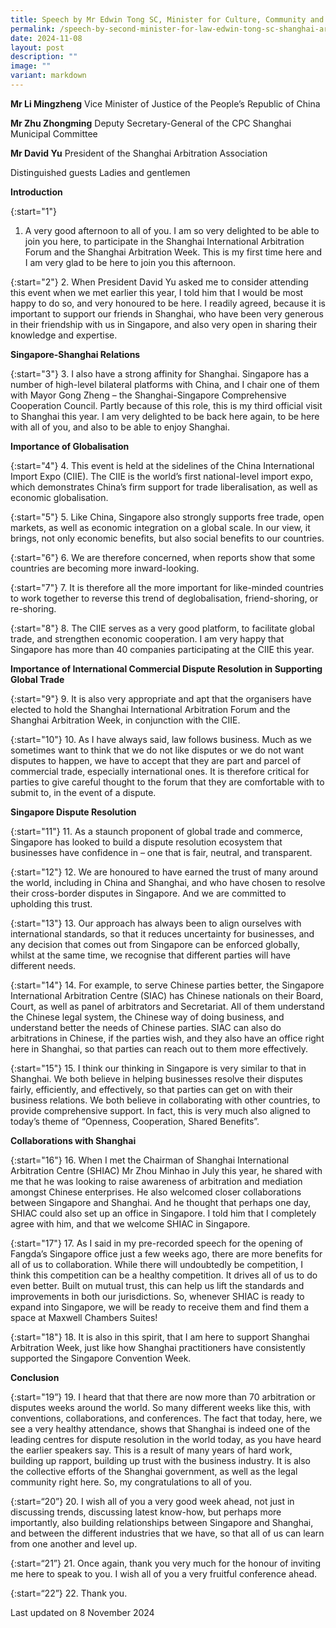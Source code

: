 ```yaml
---
title: Speech by Mr Edwin Tong SC, Minister for Culture, Community and Youth, and Second Minister for Law, at the 6th Shanghai International Arbitration Forum and the Opening Ceremony of Shanghai Arbitration Week 2024
permalink: /speech-by-second-minister-for-law-edwin-tong-sc-shanghai-arbitration-week-2024/
date: 2024-11-08
layout: post
description: ""
image: ""
variant: markdown
---
```

**Mr Li Mingzheng**
Vice Minister of Justice of the People’s Republic of China

**Mr Zhu Zhongming**
Deputy Secretary-General of the CPC Shanghai Municipal Committee

**Mr David Yu**
President of the Shanghai Arbitration Association

Distinguished guests
Ladies and gentlemen

**Introduction**

{:start="1"}
1. A very good afternoon to all of you. I am so very delighted to be able to join you here, to participate in the Shanghai International Arbitration Forum and the Shanghai Arbitration Week. This is my first time here and I am very glad to be here to join you this afternoon.

{:start="2"}
2. When President David Yu asked me to consider attending this event when we met earlier this year, I told him that I would be most happy to do so, and very honoured to be here. I readily agreed, because it is important to support our friends in Shanghai, who have been very generous in their friendship with us in Singapore, and also very open in sharing their knowledge and expertise.

**Singapore-Shanghai Relations**

{:start="3"}
3. I also have a strong affinity for Shanghai. Singapore has a number of high-level bilateral platforms with China, and I chair one of them with Mayor Gong Zheng – the Shanghai-Singapore Comprehensive Cooperation Council. Partly because of this role, this is my third official visit to Shanghai this year. I am very delighted to be back here again, to be here with all of you, and also to be able to enjoy Shanghai.

**Importance of Globalisation**

{:start="4"}
4. This event is held at the sidelines of the China International Import Expo (CIIE). The CIIE is the world’s first national-level import expo, which demonstrates China’s firm support for trade liberalisation, as well as economic globalisation.

{:start="5"}
5. Like China, Singapore also strongly supports free trade, open markets, as well as economic integration on a global scale. In our view, it brings, not only economic benefits, but also social benefits to our countries.

{:start="6"}
6. We are therefore concerned, when reports show that some countries are becoming more inward-looking.

{:start="7"}
7. It is therefore all the more important for like-minded countries to work together to reverse this trend of deglobalisation, friend-shoring, or re-shoring.

{:start="8"}
8. The CIIE serves as a very good platform, to facilitate global trade, and strengthen economic cooperation. I am very happy that Singapore has more than 40 companies participating at the CIIE this year.

**Importance of International Commercial Dispute Resolution in Supporting Global Trade**

{:start="9"}
9. It is also very appropriate and apt that the organisers have elected to hold the Shanghai International Arbitration Forum and the Shanghai Arbitration Week, in conjunction with the CIIE.

{:start="10"}
10. As I have always said, law follows business. Much as we sometimes want to think that we do not like disputes or we do not want disputes to happen, we have to accept that they are part and parcel of commercial trade, especially international ones. It is therefore critical for parties to give careful thought to the forum that they are comfortable with to submit to, in the event of a dispute.

**Singapore Dispute Resolution**

{:start="11"}
11. As a staunch proponent of global trade and commerce, Singapore has looked to build a dispute resolution ecosystem that businesses have confidence in – one that is fair, neutral, and transparent.

{:start="12"}
12. We are honoured to have earned the trust of many around the world, including in China and Shanghai, and who have chosen to resolve their cross-border disputes in Singapore. And we are committed to upholding this trust.

{:start="13"}
13. Our approach has always been to align ourselves with international standards, so that it reduces uncertainty for businesses, and any decision that comes out from Singapore can be enforced globally, whilst at the same time, we recognise that different parties will have different needs.

{:start="14"}
14. For example, to serve Chinese parties better, the Singapore International Arbitration Centre (SIAC) has Chinese nationals on their Board, Court, as well as panel of arbitrators and Secretariat. All of them understand the Chinese legal system, the Chinese way of doing business, and understand better the needs of Chinese parties. SIAC can also do arbitrations in Chinese, if the parties wish, and they also have an office right here in Shanghai, so that parties can reach out to them more effectively.

{:start="15"}
15. I think our thinking in Singapore is very similar to that in Shanghai. We both believe in helping businesses resolve their disputes fairly, efficiently, and effectively, so that parties can get on with their business relations. We both believe in collaborating with other countries, to provide comprehensive support. In fact, this is very much also aligned to today’s theme of “Openness, Cooperation, Shared Benefits”.

**Collaborations with Shanghai**

{:start="16"}
16. When I met the Chairman of Shanghai International Arbitration Centre (SHIAC) Mr Zhou Minhao in July this year, he shared with me that he was looking to raise awareness of arbitration and mediation amongst Chinese enterprises. He also welcomed closer collaborations between Singapore and Shanghai. And he thought that perhaps one day, SHIAC could also set up an office in Singapore. I told him that I completely agree with him, and that we welcome SHIAC in Singapore.

{:start="17"}
17. As I said in my pre-recorded speech for the opening of Fangda’s Singapore office just a few weeks ago, there are more benefits for all of us to collaboration. While there will
undoubtedly be competition, I think this competition can be a healthy competition. It drives all of us to do even better. Built on mutual trust, this can help us lift the standards and improvements in both our jurisdictions. So, whenever SHIAC is ready to expand into Singapore, we will be ready to receive them and find them a space at Maxwell Chambers Suites!

{:start="18"}
18. It is also in this spirit, that I am here to support Shanghai Arbitration Week, just like how Shanghai practitioners have consistently supported the Singapore Convention Week.

**Conclusion**

{:start="19”}
19. I heard that that there are now more than 70 arbitration or disputes weeks around the world. So many different weeks like this, with conventions, collaborations, and conferences. The fact that today, here, we see a very healthy attendance, shows that Shanghai is indeed one of the leading centres for dispute resolution in the world today, as you have heard the earlier speakers say. This is a result of many years of hard work, building up rapport, building up trust with the business industry. It is also the collective efforts of the Shanghai government, as well as the legal community right here. So, my congratulations to all of you.

{:start=“20”}
20. I wish all of you a very good week ahead, not just in discussing trends, discussing latest know-how, but perhaps more importantly, also building relationships between Singapore and Shanghai, and between the different industries that we have, so that all of us can learn from one another and level up.

{:start=“21”}
21. Once again, thank you very much for the honour of inviting me here to speak to you. I wish all of you a very fruitful conference ahead.

{:start=“22”}
22. Thank you.

<p class="right-side-updated">Last updated on 8 November 2024</p>
